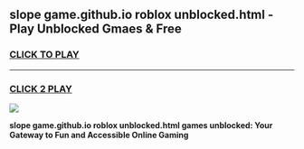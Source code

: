 
## slope game.github.io roblox unblocked.html - Play Unblocked Gmaes & Free
<h3>
<a href="https://news.freeplayer.one?title=slope_game.github.io_roblox_unblocked.html&ref=16F">CLICK TO PLAY</a></h3>
<hr>

<h3>
<a href="https://news.freeplayer.one?title=slope_game.github.io_roblox_unblocked.html&ref=16F">CLICK 2 PLAY</a>
  
</h3>

<a href="https://news.freeplayer.one?title=slope_game.github.io_roblox_unblocked.html&ref=16F/"><img src="https://clearcache.store/games.png"></a>


**slope game.github.io roblox unblocked.html games unblocked: Your Gateway to Fun and Accessible Online Gaming**
